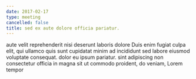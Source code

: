```yaml
---
date: 2017-02-17
type: meeting
cancelled: false
title: sed ex aute dolore officia pariatur.
---
```

aute velit reprehenderit nisi deserunt laboris dolore Duis enim fugiat culpa elit, qui ullamco quis sunt cupidatat minim ad incididunt sed labore eiusmod voluptate consequat. dolor eu ipsum pariatur. sint adipiscing non consectetur officia in magna sit ut commodo proident, do veniam, Lorem tempor